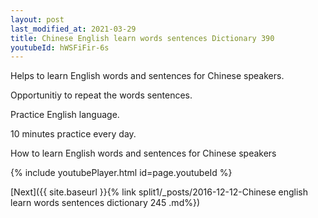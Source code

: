 ```yaml
---
layout: post
last_modified_at: 2021-03-29
title: Chinese English learn words sentences Dictionary 390 
youtubeId: hWSFiFir-6s
---
```

 
 
Helps to learn English words and sentences for Chinese speakers.

Opportunitiy to repeat the words sentences. 

Practice English language. 
 
10 minutes practice every day. 
 
How to learn English words and sentences for Chinese speakers 
 
{% include youtubePlayer.html id=page.youtubeId %}
 
 
[Next]({{ site.baseurl }}{% link  split1/_posts/2016-12-12-Chinese english learn words sentences dictionary 245 .md%})
 
